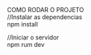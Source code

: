 COMO RODAR O PROJETO<br>
//Instalar as dependencias <br>
npm install

//Iniciar o servidor <br>
npm rum dev
